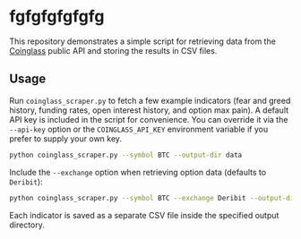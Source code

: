# fgfgfgfgfgfg

This repository demonstrates a simple script for retrieving data from the
[Coinglass](https://coinglass.com/) public API and storing the results in
CSV files.

## Usage

Run `coinglass_scraper.py` to fetch a few example indicators (fear and
greed history, funding rates, open interest history, and option max pain).
A default API key is included in the script for convenience. You can
override it via the `--api-key` option or the `COINGLASS_API_KEY`
environment variable if you prefer to supply your own key.

```bash
python coinglass_scraper.py --symbol BTC --output-dir data
```

Include the `--exchange` option when retrieving option data (defaults to
`Deribit`):

```bash
python coinglass_scraper.py --symbol BTC --exchange Deribit --output-dir data
```

Each indicator is saved as a separate CSV file inside the specified
output directory.
